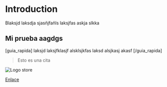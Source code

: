 # Introduction

Blaksjd laksdja sjasñjfañls laksjfas askja slkka

## Mi prueba aagdgs

[guia_rapida]
laksjd laksjfklasjf alsklsjkfas
laksd alsjkasj akasf
[/guia_rapida]

> Esto es una cita

![Logo store](http://static.energysistem.com/energysistemstore/images/logo_store.png "Logo Store")

 [Enlace](http://www.energysistem.com "Energy Sistem")

